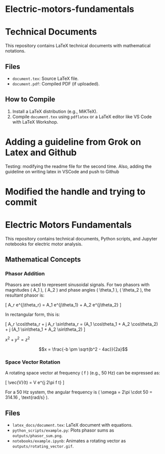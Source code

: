 # Electric-motors-fundamentals

# Technical Documents
This repository contains LaTeX technical documents with mathematical notations.

## Files
- `document.tex`: Source LaTeX file.
- `document.pdf`: Compiled PDF (if uploaded).

## How to Compile
1. Install a LaTeX distribution (e.g., MiKTeX).
2. Compile `document.tex` using `pdflatex` or a LaTeX editor like VS Code with LaTeX Workshop.

# Adding a guideline from Grok on Latex and Github
Testing: modifying the readme file for the second time. 
Also, adding the guideline on writing latex in VSCode and push to Github 

# Modified the handle and trying to commit

# Electric Motors Fundamentals

This repository contains technical documents, Python scripts, and Jupyter notebooks for electric motor analysis.

## Mathematical Concepts

### Phasor Addition
Phasors are used to represent sinusoidal signals. For two phasors with magnitudes \( A_1 \), \( A_2 \) and phase angles \( \theta_1 \), \( \theta_2 \), the resultant phasor is:

\[
A_r e^{j\theta_r} = A_1 e^{j\theta_1} + A_2 e^{j\theta_2}
\]

In rectangular form, this is:

\[
A_r \cos\theta_r + j A_r \sin\theta_r = (A_1 \cos\theta_1 + A_2 \cos\theta_2) + j (A_1 \sin\theta_1 + A_2 \sin\theta_2)
\]

$x^2 + y^2 = z^2$

$$x = \frac{-b \pm \sqrt{b^2 - 4ac}}{2a}$$

### Space Vector Rotation
A rotating space vector at frequency \( f \) (e.g., 50 Hz) can be expressed as:

\[
\vec{V}(t) = V e^{j 2\pi f t}
\]

For a 50 Hz system, the angular frequency is \( \omega = 2\pi \cdot 50 = 314.16 \, \text{rad/s} \).

## Files
- `latex_docs/document.tex`: LaTeX document with equations.
- `python_scripts/example.py`: Plots phasor sums as `outputs/phasor_sum.png`.
- `notebooks/example.ipynb`: Animates a rotating vector as `outputs/rotating_vector.gif`.